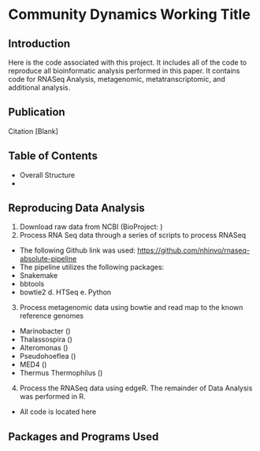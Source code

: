 # Community Dynamics Working Title

## Introduction

Here is the code associated with this project. It includes all of the code to reproduce all bioinformatic analysis performed in this paper. It contains code for RNASeq Analysis, metagenomic, metatranscriptomic, and additional analysis.

## Publication

Citation [Blank]

## Table of Contents
* Overall Structure
* 

## Reproducing Data Analysis
1. Download raw data from NCBI (BioProject: )
2. Process RNA Seq data through a series of scripts to process RNASeq
  - The following Github link was used: https://github.com/nhinvo/rnaseq-absolute-pipeline
  - The pipeline utilizes the following packages:
  -   Snakemake
  -   bbtools
  -   bowtie2
      d. HTSeq
      e. Python
3. Process metagenomic data using bowtie and read map to the known reference genomes
  - Marinobacter ()
  - Thalassospira ()
  - Alteromonas ()
  - Pseudohoeflea ()
  - MED4 () 
  - Thermus Thermophilus ()
4. Process the RNASeq data using edgeR. The remainder of Data Analysis was performed in R.
  - All code is located here

## Packages and Programs Used


